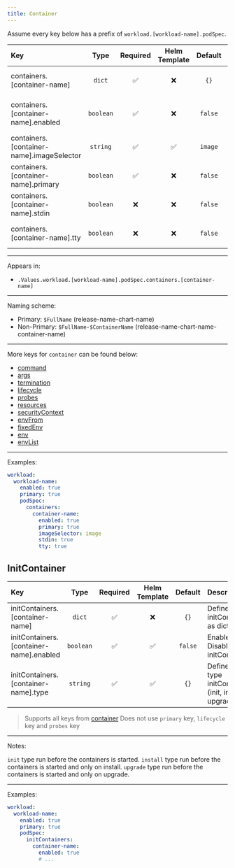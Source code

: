 ```yaml
---
title: Container
---
```


Assume every key below has a prefix of `workload.[workload-name].podSpec`.

| Key                                       |   Type    | Required | Helm Template | Default | Description                       |
| :---------------------------------------- | :-------: | :------: | :-----------: | :-----: | :-------------------------------- |
| containers.[container-name]               |  `dict`   |    ✅    |      ❌       |  `{}`   | Define the container as dict      |
| containers.[container-name].enabled       | `boolean` |    ✅    |      ❌       | `false` | Enables or Disables the container |
| containers.[container-name].imageSelector | `string`  |    ✅    |      ✅       | `image` | Defines the image dict to use     |
| containers.[container-name].primary       | `boolean` |    ✅    |      ❌       | `false` | Sets the container as primary     |
| containers.[container-name].stdin         | `boolean` |    ❌    |      ❌       | `false` | whether to enable stdin or not    |
| containers.[container-name].tty           | `boolean` |    ❌    |      ❌       | `false` | whether to enable tty or not      |

---

Appears in:

- `.Values.workload.[workload-name].podSpec.containers.[container-name]`

---

Naming scheme:

- Primary: `$FullName` (release-name-chart-name)
- Non-Primary: `$FullName-$ContainerName` (release-name-chart-name-container-name)

---

More keys for `container` can be found below:

- [command](command.md)
- [args](args.md)
- [termination](termination.md)
- [lifecycle](lifecycle.md)
- [probes](probes.md)
- [resources](resources.md)
- [securityContext](securityContext.md)
- [envFrom](envFrom.md)
- [fixedEnv](fixedEnv.md)
- [env](env.md)
- [envList](envList.md)

---

Examples:

```yaml
workload:
  workload-name:
    enabled: true
    primary: true
    podSpec:
      containers:
        container-name:
          enabled: true
          primary: true
          imageSelector: image
          stdin: true
          tty: true
```

## InitContainer

| Key                                     |   Type    | Required | Helm Template | Default | Description                                            |
| :-------------------------------------- | :-------: | :------: | :-----------: | :-----: | :----------------------------------------------------- |
| initContainers.[container-name]         |  `dict`   |    ✅    |      ❌       |  `{}`   | Define the initContainer as dict                       |
| initContainers.[container-name].enabled | `boolean` |    ✅    |      ✅       | `false` | Enables or Disables the initContainer                  |
| initContainers.[container-name].type    | `string`  |    ✅    |      ✅       |  `{}`   | Define the type initContainer (init, install, upgrade) |

> Supports all keys from [container](README.md)
> Does not use `primary` key, `lifecycle` key and `probes` key

---

Notes:

`init` type run before the containers is started.
`install` type run before the containers is started and only on install.
`upgrade` type run before the containers is started and only on upgrade.

---

Examples:

```yaml
workload:
  workload-name:
    enabled: true
    primary: true
    podSpec:
      initContainers:
        container-name:
          enabled: true
          # ...
```
